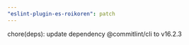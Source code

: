 ```yaml
---
"eslint-plugin-es-roikoren": patch
---
```


chore(deps): update dependency @commitlint/cli to v16.2.3
